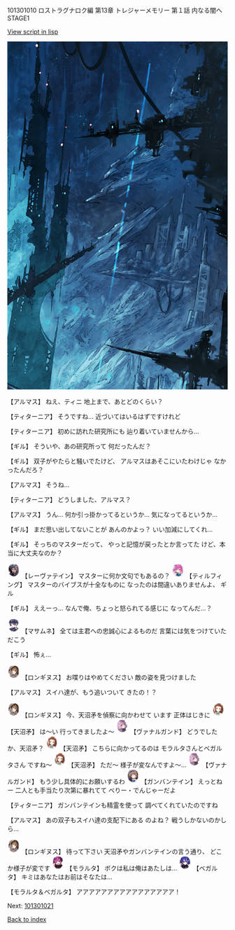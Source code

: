 101301010 ロストラグナロク編 第13章 トレジャーメモリー 第１話 内なる闇へ STAGE1

[View script in lisp](../scripts/101301010.txt)

![underground_world_1.png](../images/backgrounds/underground_world_1.png)

【アルマス】
ねえ、ティニ
地上まで、あとどのくらい？

【ティターニア】
そうですね…
近づいてはいるはずですけれど

【ティターニア】
初めに訪れた研究所にも
辿り着いていませんから…

【ギル】
そういや、あの研究所って
何だったんだ？

【ギル】
双子がやたらと騒いでたけど、
アルマスはあそこにいたわけじゃ
なかったんだろ？

【アルマス】
そうね…

【ティターニア】
どうしました、アルマス？

【アルマス】
うん…
何か引っ掛かってるというか…
気になってるというか…

【ギル】
まだ思い出してないことが
あんのかよっ？
いい加減にしてくれ…

【ギル】
そっちのマスターだって、
やっと記憶が戻ったとか言ってた
けど、本当に大丈夫なのか？

<img src="../images/units/3100211.png" alt="3100211.png" height="34"/>
【レーヴァテイン】
マスターに何か文句でもあるの？

<img src="../images/units/3101411.png" alt="3101411.png" height="34"/>
【ティルフィング】
マスターのバイブスが十全なものに
なったのは間違いありませんよ、
ギル

【ギル】
ええーっ…
なんで俺、ちょっと怒られてる感じに
なってんだ…？

<img src="../images/units/3100111.png" alt="3100111.png" height="34"/>
【マサムネ】
全ては主君への忠誠心によるものだ
言葉には気をつけていただこう

【ギル】
怖ぇ…

<img src="../images/units/3300111.png" alt="3300111.png" height="34"/>
【ロンギヌス】
お喋りはやめてください
敵の姿を見つけました

【アルマス】
スイハ達が、もう追いついて
きたの！？

<img src="../images/units/3300111.png" alt="3300111.png" height="34"/>
【ロンギヌス】
今、天沼矛を偵察に向かわせて
います
正体はじきに

<img src="../images/units/3300411.png" alt="3300411.png" height="34"/>
【天沼矛】
は～い
行ってきましたよ～

<img src="../images/units/3601111.png" alt="3601111.png" height="34"/>
【ヴァナルガンド】
どうでしたか、天沼矛？

<img src="../images/units/3300411.png" alt="3300411.png" height="34"/>
【天沼矛】
こちらに向かってるのは
モラルタさんとベガルタさん
ですね～

<img src="../images/units/3300411.png" alt="3300411.png" height="34"/>
【天沼矛】
ただ～
様子が変なんですよ～…

<img src="../images/units/3601111.png" alt="3601111.png" height="34"/>
【ヴァナルガンド】
もう少し具体的にお願いするわ

<img src="../images/units/3600211.png" alt="3600211.png" height="34"/>
【ガンバンテイン】
えっとねー
二人とも手当たり次第に暴れてて
べりー・でんじゃーだよ

【ティターニア】
ガンバンテインも精霊を使って
調べてくれていたのですね

【アルマス】
あの双子もスイハ達の支配下にある
のよね？
戦うしかないのかしら…

<img src="../images/units/3300111.png" alt="3300111.png" height="34"/>
【ロンギヌス】
待って下さい
天沼矛やガンバンテインの言う通り、
どこか様子が変です

<img src="../images/units/3104011.png" alt="3104011.png" height="34"/>
【モラルタ】
ボクは私は俺はあたしは…

<img src="../images/units/3104111.png" alt="3104111.png" height="34"/>
【ベガルタ】
キミはあなたはお前はそなたは…

【モラルタ＆ベガルタ】
アアアアアアアアアアアアアアアア！

Next: [101301021](101301021.md)

[Back to index](index.md)
